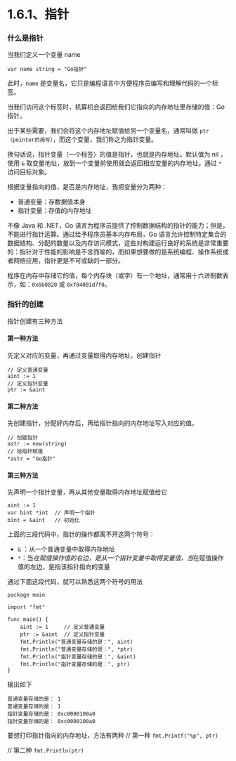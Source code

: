 # 1.6.1、指针


### 什么是指针

当我们定义一个变量 name
```
var name string = "Go指针"
```
此时，`name` 是变量名，它只是编程语言中方便程序员编写和理解代码的一个标签。

当我们访问这个标签时，机算机会返回给我们它指向的内存地址里存储的值：Go指针。

出于某些需要，我们会将这个内存地址赋值给另一个变量名，通常叫做 `ptr（pointer的简写）`，而这个变量，我们称之为指针变量。

换句话说，指针变量（一个标签）的值是指针，也就是内存地址。默认值为 nil ，使用 `&` 取变量地址，放到一个变量前使用就会返回相应变量的内存地址。通过 `*` 访问目标对象。

根据变量指向的值，是否是内存地址，我把变量分为两种：

- 普通变量：存数据值本身
- 指针变量：存值的内存地址

不像 Java 和 .NET，Go 语言为程序员提供了控制数据结构的指针的能力；但是，不能进行指针运算。通过给予程序员基本内存布局，Go 语言允许控制特定集合的数据结构、分配的数量以及内存访问模式，这些对构建运行良好的系统是非常重要的：指针对于性能的影响是不言而喻的，而如果想要做的是系统编程、操作系统或者网络应用，指针更是不可或缺的一部分。

程序在内存中存储它的值，每个内存块（或字）有一个地址，通常用十六进制数表示，如：`0x6b0820` 或 `0xf84001d7f0`。




### 指针的创建

指针创建有三种方法

#### 第一种方法

先定义对应的变量，再通过变量取得内存地址，创建指针
```
// 定义普通变量
aint := 1
// 定义指针变量
ptr := &aint
```

#### 第二种方法

先创建指针，分配好内存后，再给指针指向的内存地址写入对应的值。
```
// 创建指针
astr := new(string)
// 给指针赋值
*astr = "Go指针"
```

#### 第三种方法

先声明一个指针变量，再从其他变量取得内存地址赋值给它
```
aint := 1
var bint *int  // 声明一个指针
bint = &aint   // 初始化
```
上面的三段代码中，指针的操作都离不开这两个符号：
- `&` ：从一个普通变量中取得内存地址
- `*`：当*在赋值操作值的右边，是从一个指针变量中取得变量值，当*在赋值操作值的左边，是指该指针指向的变量

通过下面这段代码，就可以熟悉这两个符号的用法
```
package main

import "fmt"

func main() {
    aint := 1     // 定义普通变量
    ptr := &aint  // 定义指针变量
    fmt.Println("普通变量存储的是：", aint)
    fmt.Println("普通变量存储的是：", *ptr)
    fmt.Println("指针变量存储的是：", &aint)
    fmt.Println("指针变量存储的是：", ptr)
}
```
输出如下
```
普通变量存储的是： 1
普通变量存储的是： 1
指针变量存储的是： 0xc0000100a0
指针变量存储的是： 0xc0000100a0
```
要想打印指针指向的内存地址，方法有两种
// 第一种
`fmt.Printf("%p", ptr)`

// 第二种
`fmt.Println(ptr)`

